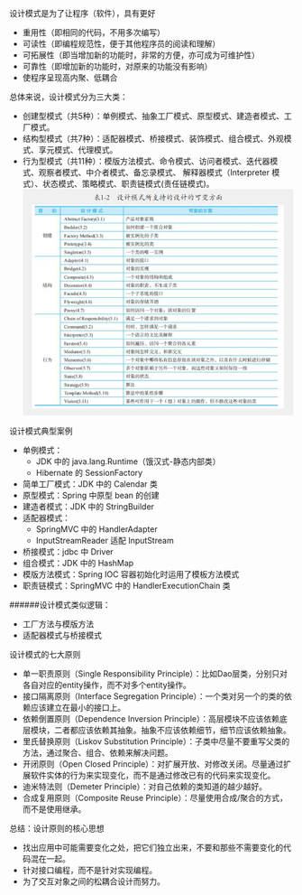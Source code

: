 设计模式是为了让程序（软件），具有更好
- 重用性（即相同的代码，不用多次编写）
- 可读性（即编程规范性，便于其他程序员的阅读和理解）
- 可拓展性（即当增加新的功能时，非常的方便，亦可成为可维护性）
- 可靠性（即增加新的功能时，对原来的功能没有影响）
- 使程序呈现高内聚、低耦合

总体来说，设计模式分为三大类：
- 创建型模式（共5种）：单例模式、抽象工厂模式、原型模式、建造者模式、工厂模式。
- 结构型模式（共7种）：适配器模式、桥接模式、装饰模式、组合模式、外观模式、享元模式、代理模式。
- 行为型模式（共11种）：模版方法模式、命令模式、访问者模式、迭代器模式、观察者模式、中介者模式、备忘录模式、 解释器模式（Interpreter 模式）、状态模式、策略模式、职责链模式(责任链模式)。
![avatar](image/设计模式所支持的设计可变方面.png)

设计模式典型案例
- 单例模式：
  - JDK 中的 java.lang.Runtime（饿汉式-静态内部类）
  - Hibernate 的 SessionFactory
- 简单工厂模式：JDK 中的 Calendar 类
- 原型模式：Spring 中原型 bean 的创建
- 建造者模式：JDK 中的 StringBuilder
- 适配器模式：
  - SpringMVC 中的 HandlerAdapter
  - InputStreamReader 适配 InputStream
- 桥接模式：jdbc 中 Driver 
- 组合模式：JDK 中的 HashMap
- 模版方法模式：Spring IOC 容器初始化时运用了模板方法模式
- 职责链模式：SpringMVC 中的 HandlerExecutionChain 类

######设计模式类似逻辑：
- 工厂方法与模版方法
- 适配器模式与桥接模式

设计模式的七大原则
- 单一职责原则（Single Responsibility Principle）：比如Dao层类，分别只对各自对应的entity操作，而不对多个entity操作。
- 接口隔离原则（Interface Segregation Principle）：一个类对另一个的类的依赖应该建立在最小的接口上。
- 依赖倒置原则（Dependence Inversion Principle）：高层模块不应该依赖底层模块，二者都应该依赖其抽象。抽象不应该依赖细节，细节应该依赖抽象。
- 里氏替换原则（Liskov Substitution Principle）：子类中尽量不要重写父类的方法，通过聚合、组合、依赖来解决问题。
- 开闭原则（Open Closed Principle）：对扩展开放、对修改关闭。尽量通过扩展软件实体的行为来实现变化，而不是通过修改已有的代码来实现变化。
- 迪米特法则（Demeter Principle）：对自己依赖的类知道的越少越好。
- 合成复用原则（Composite Reuse Principle）：尽量使用合成/聚合的方式，而不是使用继承。  

总结：设计原则的核心思想
- 找出应用中可能需要变化之处，把它们独立出来，不要和那些不需要变化的代码混在一起。
- 针对接口编程，而不是针对实现编程。
- 为了交互对象之间的松耦合设计而努力。
  
